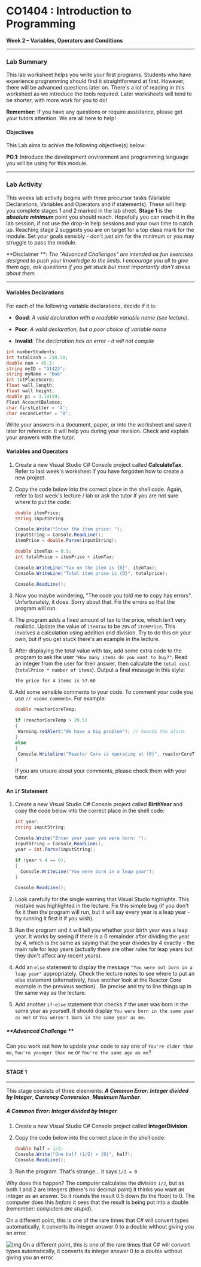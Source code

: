 # CO1404 : Introduction to Programming 

**Week 2 – Variables, Operators and Conditions**

------



### Lab Summary

This lab worksheet helps you write your first programs. Students who have experience programming should find it straightforward at first. However, there will be advanced questions later on. There's a lot of reading in this worksheet as we introduce the tools required. Later worksheets will tend to be shorter, with more work for you to do!

**Remember:** If you have any questions or require assistance, please get your tutors attention. We are all here to help!



#### **Objectives**

This Lab aims to achive the following objective(s) below:
			
**PO.1**:  Introduce the development environment and programming language you will be using for this 			module.





------

### Lab Activity

This weeks lab activity begins with three precursor tasks (Variable Declarations, Variables and Operators and if statements). These will help you complete stages 1 and 2 marked in the lab sheet. **Stage 1** is the ***absolute minimum*** point you should reach. Hopefully you can reach it in the lab session, if not use the drop-in help sessions and your own time to catch up. Reaching stage 2 suggests you are on target for a top class mark for the module. Set your goals sensibly - don't just aim for the minimum or you may struggle to pass the module.


**Disclaimer **: *The "Advanced Challenges" are intended as fun exercises designed to push your knowledge to the limits. I encourage you all to give them ago, ask questions if you get stuck but most importantly don't stress about them.*

------



#### **Variables Declarations**

 For each of the following variable declarations, decide if it is: 

- **Good**: *A valid declaration with a readable variable name (see lecture)*.

- **Poor**: *A valid declaration, but a poor choice of variable name*

- **Invalid**: *The declaration has an error - it will not compile*



```C#
int numberStudents;
int totalCash = 210.50;
double num = 45.5;
string myID = "G1423";
string myName = "Bob"
int 1stPlaceScore;
float wall_length;
float wall height;
double pi = 3.14159;
Float AccountBalance;
char firstLetter = 'A';
char secondLetter = "B";
```



Write your answers in a document, paper, or into the worksheet and save it later for reference. It will help you during your revision. Check and explain your answers with the tutor.



#### **Variables and Operators**

1. Create a new Visual Studio C# Console project called **CalculateTax**. Refer to last week's worksheet if you have forgotten how to create a new project.
   

2. Copy the code below into the correct place in the shell code. Again, refer to last week's lecture / lab or ask the tutor if you are not sure where to put the code:

   ```C#
   double itemPrice;
   string inputString
   
   Console.Write("Enter the item price: ");
   inputString = Console.ReadLine();
   itemPrice = double.Parse(inputString);
   
   double itemTax = 8.5;
   int totalPrice = itemPrice + itemTax;
   
   Console.WriteLine("Tax on the item is {0}", itemTax);
   Console.WriteLine("Total item price is {0}", totalprice);
   
   Console.ReadLine();
   
   ```

3. Now you maybe wondering, "The code you told me to copy has errors". Unfortunately, it does. Sorry about that. Fix the errors so that the program will run.
    

4. The program adds a fixed amount of tax to the price, which isn't very realistic. Update the value of `itemTax` to be `20%` of `itemPrice`. This involves a calculation using addition and division. Try to do this on your own, but if you get stuck there's an example in the lecture.

   

5. After displaying the total value with tax, add some extra code to the program to ask the user `"How many items do you want to buy?"`. Read an integer from the user for their answer, then calculate the `total cost` (`totalPrice * number of items`). Output a final message in this style:

   ```
   The price for 4 items is 57.60
   ```

   

6. Add some sensible comments to your code. To comment your code you use `// <some comment>`. For example:

   ```c#
   double reactorCoreTemp;
   
   if (reactorCoreTemp > 20.5)
   {
   	Warning.redAlert("We have a big problem"); // Sounds the alarm.
   }
   else
   {
   	Console.Writeline("Reactor Core is operating at {0}", reactorCoreTemp);
   }
   ```


   If you are unsure  about your comments, please check them with your tutor. 



#### An `if` Statement

1. Create a new Visual Studio C# Console project called **BirthYear** and copy the code below into the correct place in the shell code:

   ```c#
   int year;
   string inputString;
   
   Console.Write("Enter your year you were born: ");
   inputString = Console.ReadLine();
   year = int.Parse(inputString);
   
   if (year % 4 == 0);
   {
     Console.WriteLine("You were born in a leap year");
   }
   
   Console.ReadLine();
   ```

   

2. Look carefully for the single warning that Visual Studio highlights. This mistake was highlighted in the lecture. Fix this simple bug (if you don't fix it then the program will run, but it will say every year is a leap year - try running it first it if you wish).

   

3. Run the program and it will tell you whether your birth year was a leap year. It works by seeing if there is a 0 remainder after dividing the year by 4, which is the same as saying that the year divides by 4 exactly - the main rule for leap years (actually there are other rules for leap years but they don't affect any recent years).
   

4. Add an `else` statement to display the message `"You were not born in a leap year"` appropriately. Check the lecture notes to see where to put an else statement (alternatively, have another look at the Reactor Core example in the previous section) . Be precise and try to line things up in the same way as the lecture.

   

5. Add another `if-else` statement that checks if the user was born in the same year as yourself. It should display `You were born in the same year as me!` or `You weren't born in the same year as me`.



##### **Advanced Challenge **

Can you work out how to update your code to say one of `You're older than me`, `You're younger than me` or `You're the same age as me`?



------

#### STAGE 1

------

This stage consists of three eleements: ***A Common Error: Integer divided by Integer***, ***Currency Conversion***, ***Maximum Number***.



##### A Common Error: Integer divided by Integer

1. Create a new Visual Studio C# Console project called **IntegerDivision**.

   

2. Copy the code below into the correct place in the shell code:

   ```c#
   double half = 1/2;
   Console.Write("One half (1/2) = {0}", half);
   Console.ReadLine();
   ```


   

3. Run the program. That's strange... it says `1/2 = 0`

 

Why does this happen? The computer calculates the division `1/2`, but as both 1 and 2 are integers (there's no decimal point) it thinks you want an integer as an answer. So it rounds the result 0.5 down (to the floor) to 0. The computer does this *before* it sees that the result is being put into a double (remember: *computers are stupid*). 

On a different point, this is one of the rare times that C# will convert types automatically, it converts its integer answer 0 to a double without giving you an error.

![img](file:////Users/dan/Library/Group%20Containers/UBF8T346G9.Office/TemporaryItems/msohtmlclip/clip_image002.jpg) On a different point, this is one of the rare times that C# will convert types automatically, it converts its integer answer 0 to a double without giving you an error.